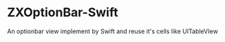 ZXOptionBar-Swift
=================

An optionbar view implement by Swift  and  reuse it's cells like UITableVIew
